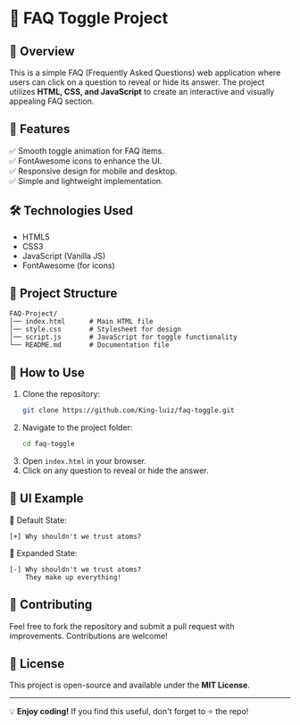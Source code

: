 # 📌 FAQ Toggle Project

## 📖 Overview
This is a simple FAQ (Frequently Asked Questions) web application where users can click on a question to reveal or hide its answer. The project utilizes **HTML, CSS, and JavaScript** to create an interactive and visually appealing FAQ section.

## 🎯 Features
✅ Smooth toggle animation for FAQ items.  
✅ FontAwesome icons to enhance the UI.  
✅ Responsive design for mobile and desktop.  
✅ Simple and lightweight implementation.

## 🛠️ Technologies Used
- HTML5
- CSS3
- JavaScript (Vanilla JS)
- FontAwesome (for icons)

## 📂 Project Structure
```
FAQ-Project/
│── index.html      # Main HTML file
│── style.css       # Stylesheet for design
│── script.js       # JavaScript for toggle functionality
└── README.md       # Documentation file
```

## 🚀 How to Use
1. Clone the repository:
   ```sh
   git clone https://github.com/King-luiz/faq-toggle.git
   ```
2. Navigate to the project folder:
   ```sh
   cd faq-toggle
   ```
3. Open `index.html` in your browser.
4. Click on any question to reveal or hide the answer.


## 🎨 UI Example
🔽 Default State:
```
[+] Why shouldn't we trust atoms?
```
🔼 Expanded State:
```
[-] Why shouldn't we trust atoms?
    They make up everything!
```

## 🌟 Contributing
Feel free to fork the repository and submit a pull request with improvements. Contributions are welcome!

## 📜 License
This project is open-source and available under the **MIT License**.

---

💡 **Enjoy coding!** If you find this useful, don't forget to ⭐ the repo!

